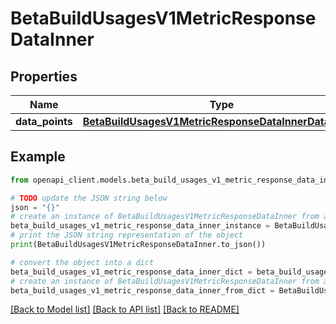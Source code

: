 # BetaBuildUsagesV1MetricResponseDataInner


## Properties

Name | Type | Description | Notes
------------ | ------------- | ------------- | -------------
**data_points** | [**BetaBuildUsagesV1MetricResponseDataInnerDataPoints**](BetaBuildUsagesV1MetricResponseDataInnerDataPoints.md) |  | [optional] 

## Example

```python
from openapi_client.models.beta_build_usages_v1_metric_response_data_inner import BetaBuildUsagesV1MetricResponseDataInner

# TODO update the JSON string below
json = "{}"
# create an instance of BetaBuildUsagesV1MetricResponseDataInner from a JSON string
beta_build_usages_v1_metric_response_data_inner_instance = BetaBuildUsagesV1MetricResponseDataInner.from_json(json)
# print the JSON string representation of the object
print(BetaBuildUsagesV1MetricResponseDataInner.to_json())

# convert the object into a dict
beta_build_usages_v1_metric_response_data_inner_dict = beta_build_usages_v1_metric_response_data_inner_instance.to_dict()
# create an instance of BetaBuildUsagesV1MetricResponseDataInner from a dict
beta_build_usages_v1_metric_response_data_inner_from_dict = BetaBuildUsagesV1MetricResponseDataInner.from_dict(beta_build_usages_v1_metric_response_data_inner_dict)
```
[[Back to Model list]](../README.md#documentation-for-models) [[Back to API list]](../README.md#documentation-for-api-endpoints) [[Back to README]](../README.md)


